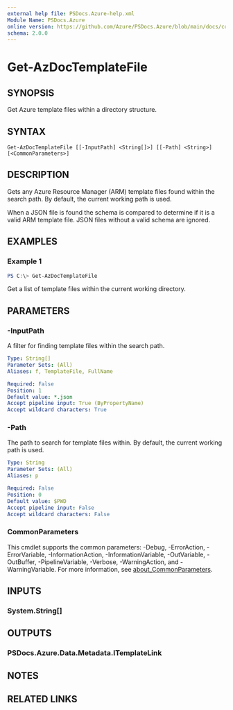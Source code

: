 ```yaml
---
external help file: PSDocs.Azure-help.xml
Module Name: PSDocs.Azure
online version: https://github.com/Azure/PSDocs.Azure/blob/main/docs/commands/en-US/Get-AzDocTemplateFile.md
schema: 2.0.0
---
```


# Get-AzDocTemplateFile

## SYNOPSIS

Get Azure template files within a directory structure.

## SYNTAX

```text
Get-AzDocTemplateFile [[-InputPath] <String[]>] [[-Path] <String>] [<CommonParameters>]
```

## DESCRIPTION

Gets any Azure Resource Manager (ARM) template files found within the search path.
By default, the current working path is used.

When a JSON file is found the schema is compared to determine if it is a valid ARM template file.
JSON files without a valid schema are ignored.

## EXAMPLES

### Example 1

```powershell
PS C:\> Get-AzDocTemplateFile
```

Get a list of template files within the current working directory.

## PARAMETERS

### -InputPath

A filter for finding template files within the search path.

```yaml
Type: String[]
Parameter Sets: (All)
Aliases: f, TemplateFile, FullName

Required: False
Position: 1
Default value: *.json
Accept pipeline input: True (ByPropertyName)
Accept wildcard characters: True
```

### -Path

The path to search for template files within.
By default, the current working path is used.

```yaml
Type: String
Parameter Sets: (All)
Aliases: p

Required: False
Position: 0
Default value: $PWD
Accept pipeline input: False
Accept wildcard characters: False
```

### CommonParameters

This cmdlet supports the common parameters: -Debug, -ErrorAction, -ErrorVariable, -InformationAction, -InformationVariable, -OutVariable, -OutBuffer, -PipelineVariable, -Verbose, -WarningAction, and -WarningVariable. For more information, see [about_CommonParameters](http://go.microsoft.com/fwlink/?LinkID=113216).

## INPUTS

### System.String[]

## OUTPUTS

### PSDocs.Azure.Data.Metadata.ITemplateLink

## NOTES

## RELATED LINKS
